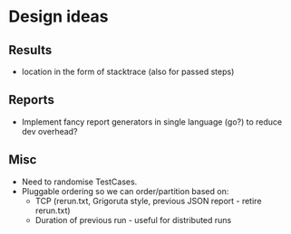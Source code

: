 # Design ideas

## Results

* location in the form of stacktrace (also for passed steps)

## Reports

* Implement fancy report generators in single language (go?) to reduce dev overhead?

## Misc

* Need to randomise TestCases.
* Pluggable ordering so we can order/partition based on:
  * TCP (rerun.txt, Grigoruta style, previous JSON report - retire rerun.txt)
  * Duration of previous run - useful for distributed runs
